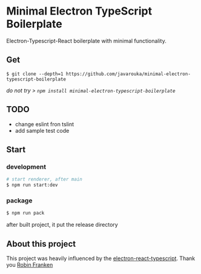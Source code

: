 # Minimal Electron TypeScript Boilerplate

Electron-Typescript-React boilerplate with minimal functionality.

## Get

```
$ git clone --depth=1 https://github.com/javarouka/minimal-electron-typescript-boilerplate
```

*do not try > `npm install minimal-electron-typescript-boilerplate`*

## TODO
- change eslint fron tslint
- add sample test code

## Start

### development

```sh
# start renderer, after main
$ npm run start:dev
```

### package

```sh
$ npm run pack
```

after built project, it put the release directory

## About this project
This project was heavily influenced by the [electron-react-typescript](https://github.com/Robinfr/electron-react-typescript). Thank you [Robin Franken](https://github.com/Robinfr)
